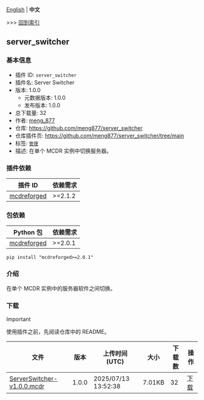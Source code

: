 [English](readme.md) | **中文**

\>\>\> [回到索引](/readme-zh_cn.md)

## server_switcher

### 基本信息

- 插件 ID: `server_switcher`
- 插件名: Server Switcher
- 版本: 1.0.0
  - 元数据版本: 1.0.0
  - 发布版本: 1.0.0
- 总下载量: 32
- 作者: [meng_877](https://github.com/meng877)
- 仓库: https://github.com/meng877/server_switcher
- 仓库插件页: https://github.com/meng877/server_switcher/tree/main
- 标签: [`管理`](/labels/management/readme-zh_cn.md)
- 描述: 在单个 MCDR 实例中切换服务器。

### 插件依赖

| 插件 ID | 依赖需求 |
| --- | --- |
| [mcdreforged](https://github.com/Fallen-Breath/MCDReforged) | \>=2.1.2 |

### 包依赖

| Python 包 | 依赖需求 |
| --- | --- |
| [mcdreforged](https://pypi.org/project/mcdreforged) | \>=2.0.1 |

```
pip install "mcdreforged>=2.0.1"
```

### 介绍

在单个 MCDR 实例中的服务器软件之间切换。

### 下载

> [!IMPORTANT]
> 使用插件之前，先阅读仓库中的 README。

| 文件 | 版本 | 上传时间 (UTC) | 大小 | 下载数 | 操作 |
| --- | --- | --- | --- | --- | --- |
| [ServerSwitcher-v1.0.0.mcdr](https://github.com/meng877/server_switcher/releases/tag/1.0.0) | 1.0.0 | 2025/07/13 13:52:38 | 7.01KB | 32 | [下载](https://github.com/meng877/server_switcher/releases/download/1.0.0/ServerSwitcher-v1.0.0.mcdr) |

